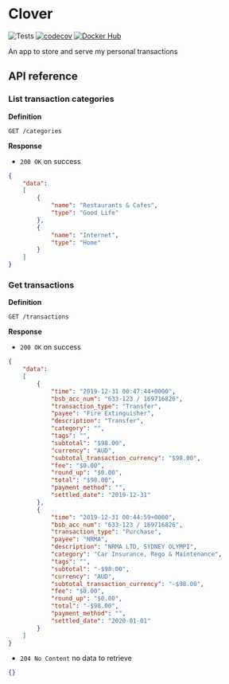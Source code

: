 # Clover

![Tests](https://github.com/martinabeleda/clover/workflows/Tests/badge.svg)
[![codecov](https://codecov.io/gh/martinabeleda/clover/branch/master/graph/badge.svg?token=DX06DKY74P)](https://codecov.io/gh/martinabeleda/clover)
[![Docker Hub](https://img.shields.io/badge/docker-ready-blue.svg)](https://registry.hub.docker.com/u/martinabeleda/clover/)

An app to store and serve my personal transactions

## API reference

### List transaction categories

**Definition**

`GET /categories`

**Response**

- `200 OK` on success

```json
{
    "data":
    [
        {
            "name": "Restaurants & Cafes",
            "type": "Good Life"
        },
        {
            "name": "Internet",
            "type": "Home"
        }
    ]
}
```

### Get transactions

**Definition**

`GET /transactions`

**Response**

- `200 OK` on success

```json
{
    "data":
    [
        {
            "time": "2019-12-31 00:47:44+0000",
            "bsb_acc_num": "633-123 / 169716826",
            "transaction_type": "Transfer",
            "payee": "Fire Extinguisher",
            "description": "Transfer",
            "category": "",
            "tags": "",
            "subtotal": "$98.00",
            "currency": "AUD",
            "subtotal_transaction_currency": "$98.00",
            "fee": "$0.00",
            "round_up": "$0.00",
            "total": "$98.00",
            "payment_method": "",
            "settled_date": "2019-12-31"
        },
        {
            "time": "2019-12-31 00:44:59+0000",
            "bsb_acc_num": "633-123 / 169716826",
            "transaction_type": "Purchase",
            "payee": "NRMA",
            "description": "NRMA LTD, SYDNEY OLYMPI",
            "category": "Car Insurance, Rego & Maintenance",
            "tags": "",
            "subtotal": "-$98.00",
            "currency": "AUD",
            "subtotal_transaction_currency": "-$98.00",
            "fee": "$0.00",
            "round_up": "$0.00",
            "total": "-$98.00",
            "payment_method": "",
            "settled_date": "2020-01-01"
        }
    ]
}
```

- `204 No Content` no data to retrieve

```json
{}
```
